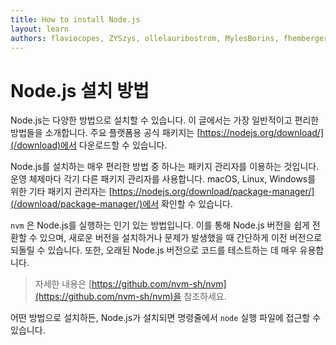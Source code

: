 ```yaml
---
title: How to install Node.js
layout: learn
authors: flaviocopes, ZYSzys, ollelauribostrom, MylesBorins, fhemberger, LaRuaNa, ahmadawais, benhalverson, ovflowd
---
```


# Node.js 설치 방법

Node.js는 다양한 방법으로 설치할 수 있습니다. 이 글에서는 가장 일반적이고 편리한 방법들을 소개합니다. 주요 플랫폼용 공식 패키지는 [https://nodejs.org/download/](/download)에서 다운로드할 수 있습니다.

Node.js를 설치하는 매우 편리한 방법 중 하나는 패키지 관리자를 이용하는 것입니다. 운영 체제마다 각기 다른 패키지 관리자를 사용합니다. macOS, Linux, Windows를 위한 기타 패키지 관리자는 [https://nodejs.org/download/package-manager/](/download/package-manager/)에서 확인할 수 있습니다.

`nvm` 은 Node.js를 실행하는 인기 있는 방법입니다. 이를 통해 Node.js 버전을 쉽게 전환할 수 있으며, 새로운 버전을 설치하거나 문제가 발생했을 때 간단하게 이전 버전으로 되돌릴 수 있습니다. 또한, 오래된 Node.js 버전으로 코드를 테스트하는 데 매우 유용합니다.

> 자세한 내용은 [https://github.com/nvm-sh/nvm](https://github.com/nvm-sh/nvm)을 참조하세요.

어떤 방법으로 설치하든, Node.js가 설치되면 명령줄에서 `node` 실행 파일에 접근할 수 있습니다.
